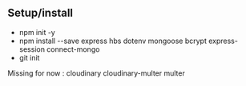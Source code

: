 ## Setup/install

- npm init -y
- npm install --save express hbs dotenv mongoose bcrypt express-session connect-mongo
- git init

Missing for now : cloudinary cloudinary-multer multer
